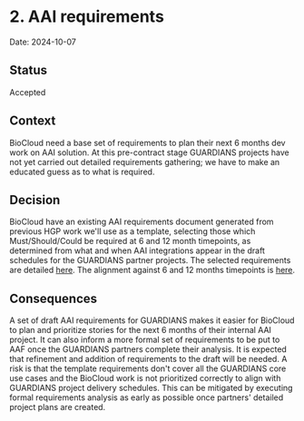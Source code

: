 # 2. AAI requirements

Date: 2024-10-07

## Status

Accepted

## Context

BioCloud need a base set of requirements to plan their next 6 months dev work
on AAI solution. At this pre-contract stage GUARDIANS projects have not yet
carried out detailed requirements gathering; we have to make an educated guess
as to what is required.

## Decision

BioCloud have an existing AAI requirements document generated from previous
HGP work we'll use as a template, selecting those which Must/Should/Could be
required at 6 and 12 month timepoints, as determined from what and when AAI
integrations appear in the draft schedules for the GUARDIANS partner projects.
The selected requirements are detailed [here](https://docs.google.com/spreadsheets/d/10eIY5Hcs9bLPnC-Y9AX2aOyZm5gQvaXXxxHUEkaggmA/edit?gid=0#gid=0). The
alignment against 6 and 12 months timepoints is [here](https://docs.google.com/spreadsheets/d/1iVx33h1OYESVyn6lB-2zjZGf1xlUcATfdoDH34V7VsY/edit?usp=sharing).

## Consequences

A set of draft AAI requirements for GUARDIANS makes it easier for BioCloud to
plan and prioritize stories for the next 6 months of their internal AAI
project. It can also inform a more formal set of requirements to be put to AAF
once the GUARDIANS partners complete their analysis. It is expected that
refinement and addition of requirements to the draft will be needed. A risk is
that the template requirements don't cover all the GUARDIANS core use cases and
the BioCloud work is not prioritized correctly to align with GUARDIANS project
delivery schedules. This can be mitigated by executing formal requirements
analysis as early as possible once partners' detailed project plans are
created.

